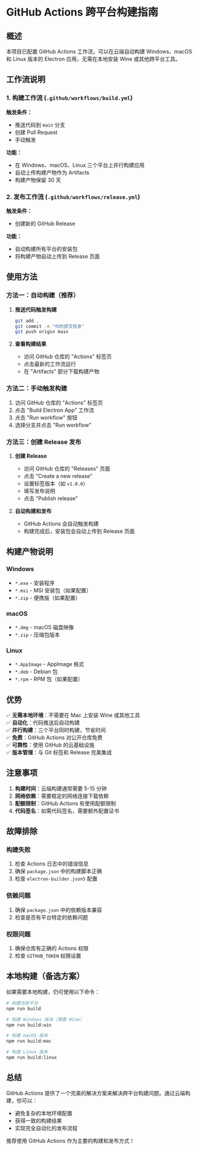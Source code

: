 # GitHub Actions 跨平台构建指南

## 概述

本项目已配置 GitHub Actions 工作流，可以在云端自动构建 Windows、macOS 和 Linux 版本的 Electron 应用，无需在本地安装 Wine 或其他跨平台工具。

## 工作流说明

### 1. 构建工作流 (`.github/workflows/build.yml`)

**触发条件：**
- 推送代码到 `main` 分支
- 创建 Pull Request
- 手动触发

**功能：**
- 在 Windows、macOS、Linux 三个平台上并行构建应用
- 自动上传构建产物作为 Artifacts
- 构建产物保留 30 天

### 2. 发布工作流 (`.github/workflows/release.yml`)

**触发条件：**
- 创建新的 GitHub Release

**功能：**
- 自动构建所有平台的安装包
- 将构建产物自动上传到 Release 页面

## 使用方法

### 方法一：自动构建（推荐）

1. **推送代码触发构建**
   ```bash
   git add .
   git commit -m "你的提交信息"
   git push origin main
   ```

2. **查看构建结果**
   - 访问 GitHub 仓库的 "Actions" 标签页
   - 点击最新的工作流运行
   - 在 "Artifacts" 部分下载构建产物

### 方法二：手动触发构建

1. 访问 GitHub 仓库的 "Actions" 标签页
2. 点击 "Build Electron App" 工作流
3. 点击 "Run workflow" 按钮
4. 选择分支并点击 "Run workflow"

### 方法三：创建 Release 发布

1. **创建 Release**
   - 访问 GitHub 仓库的 "Releases" 页面
   - 点击 "Create a new release"
   - 设置标签版本（如 `v1.0.0`）
   - 填写发布说明
   - 点击 "Publish release"

2. **自动构建和发布**
   - GitHub Actions 会自动触发构建
   - 构建完成后，安装包会自动上传到 Release 页面

## 构建产物说明

### Windows
- `*.exe` - 安装程序
- `*.msi` - MSI 安装包（如果配置）
- `*.zip` - 便携版（如果配置）

### macOS
- `*.dmg` - macOS 磁盘映像
- `*.zip` - 压缩包版本

### Linux
- `*.AppImage` - AppImage 格式
- `*.deb` - Debian 包
- `*.rpm` - RPM 包（如果配置）

## 优势

✅ **无需本地环境**：不需要在 Mac 上安装 Wine 或其他工具  
✅ **自动化**：代码推送后自动构建  
✅ **并行构建**：三个平台同时构建，节省时间  
✅ **免费**：GitHub Actions 对公开仓库免费  
✅ **可靠性**：使用 GitHub 的云基础设施  
✅ **版本管理**：与 Git 标签和 Release 完美集成  

## 注意事项

1. **构建时间**：云端构建通常需要 5-15 分钟
2. **网络依赖**：需要稳定的网络连接下载依赖
3. **配额限制**：GitHub Actions 有使用配额限制
4. **代码签名**：如需代码签名，需要额外配置证书

## 故障排除

### 构建失败
1. 检查 Actions 日志中的错误信息
2. 确保 `package.json` 中的构建脚本正确
3. 检查 `electron-builder.json5` 配置

### 依赖问题
1. 确保 `package.json` 中的依赖版本兼容
2. 检查是否有平台特定的依赖问题

### 权限问题
1. 确保仓库有正确的 Actions 权限
2. 检查 `GITHUB_TOKEN` 权限设置

## 本地构建（备选方案）

如果需要本地构建，仍可使用以下命令：

```bash
# 构建当前平台
npm run build

# 构建 Windows 版本（需要 Wine）
npm run build:win

# 构建 macOS 版本
npm run build:mac

# 构建 Linux 版本
npm run build:linux
```

## 总结

GitHub Actions 提供了一个完美的解决方案来解决跨平台构建问题。通过云端构建，你可以：
- 避免复杂的本地环境配置
- 获得一致的构建结果
- 实现完全自动化的发布流程

推荐使用 GitHub Actions 作为主要的构建和发布方式！